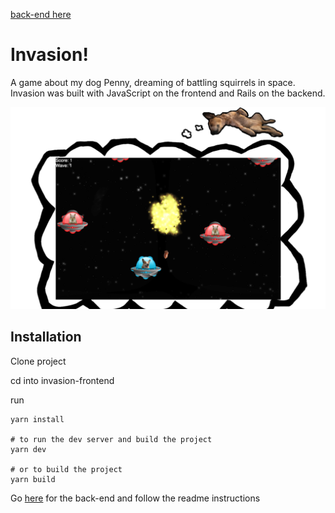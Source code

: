 [back-end here](https://github.com/robotspacefish/invasion-backend)

# Invasion!

A game about my dog Penny, dreaming of battling squirrels in space. Invasion was built with JavaScript on the frontend and Rails on the backend.

<img src="./screenshot.png" alt="gameplay" width="600" height="auto" />

## Installation
Clone project

cd into invasion-frontend

run
```
yarn install

# to run the dev server and build the project
yarn dev

# or to build the project
yarn build
```

Go [here](https://github.com/robotspacefish/invasion-backend) for the back-end and follow the readme instructions